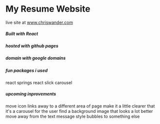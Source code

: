 # My Resume Website

live site at www.chriswander.com

##### Built with React
##### hosted with github pages
##### domain with google domains

##### fun packages i used
react springs
react slick carousel


##### upcoming inprovements 
move icon links away to a different area of page
make it a little clearer that it's a carousel for the user
find a background image that looks a lot better
move away from the text message style bubbles to something else

